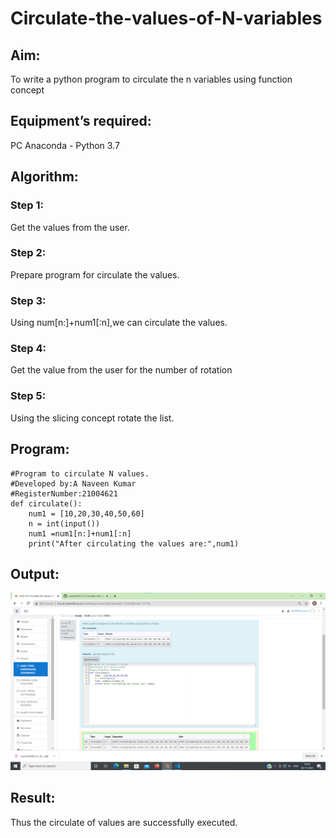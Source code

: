 # Circulate-the-values-of-N-variables
## Aim:
To write a python program to circulate the n variables using function concept
## Equipment’s required:
PC
Anaconda - Python 3.7
## Algorithm: 
### Step 1: 
Get the values from the user.
### Step 2: 
Prepare program for circulate the values.
### Step 3: 
Using num[n:]+num1[:n],we can circulate the values.
### Step 4:
Get the value from the user for the number of rotation
### Step 5: 
Using the slicing concept rotate the list.

## Program:
~~~
#Program to circulate N values.
#Developed by:A Naveen Kumar
#RegisterNumber:21004621
def circulate():
    num1 = [10,20,30,40,50,60]
    n = int(input()) 
    num1 =num1[n:]+num1[:n]
    print("After circulating the values are:",num1)
~~~
## Output:
![github logo](variables.png)
## Result:
Thus the circulate of values are successfully executed.